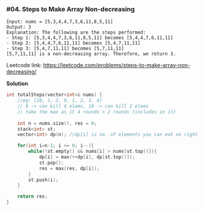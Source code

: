 ### #04. Steps to Make Array Non-decreasing

```
Input: nums = [5,3,4,4,7,3,6,11,8,5,11]
Output: 3
Explanation: The following are the steps performed:
- Step 1: [5,3,4,4,7,3,6,11,8,5,11] becomes [5,4,4,7,6,11,11]
- Step 2: [5,4,4,7,6,11,11] becomes [5,4,7,11,11]
- Step 3: [5,4,7,11,11] becomes [5,7,11,11]
[5,7,11,11] is a non-decreasing array. Therefore, we return 3.
```

Leetcode link: https://leetcode.com/problems/steps-to-make-array-non-decreasing/

**Solution**
```cpp
int totalSteps(vector<int>& nums) {
    //eg: [10, 1, 2, 9, 1, 2, 3, 4]
    // 9 -> can kill 4 elems, 10 -> can kill 2 elems
    // take the max as it 4 rounds > 2 rounds (includes in it)
    
    int n = nums.size(), res = 0;
    stack<int> st;
    vector<int> dp(n); //dp[i] is no. of elements you can eat on right

    for(int i=n-1; i >= 0; i--){
        while(!st.empty() && nums[i] > nums[st.top()]){
            dp[i] = max(++dp[i], dp[st.top()]);
            st.pop();
            res = max(res, dp[i]);
        }
        st.push(i);
    }

    return res;
}
```
